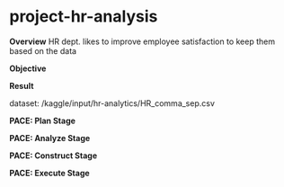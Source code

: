 # project-hr-analysis

**Overview**
 HR dept. likes to improve employee satisfaction to keep them based on the data

**Objective**

**Result**


dataset:  /kaggle/input/hr-analytics/HR_comma_sep.csv

**PACE: Plan Stage**

**PACE: Analyze Stage**

**PACE: Construct Stage**

**PACE: Execute Stage**
